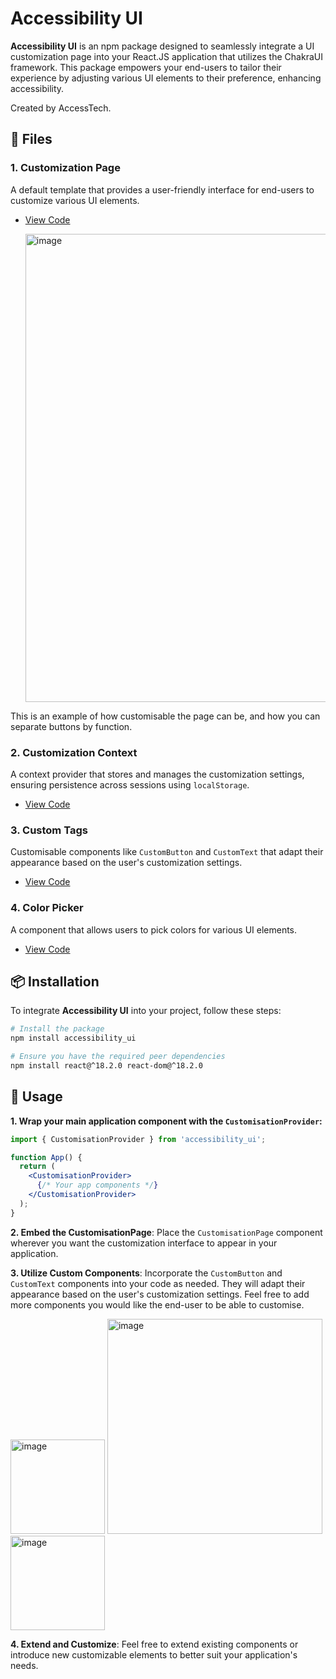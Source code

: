 # Accessibility UI

**Accessibility UI** is an npm package designed to seamlessly integrate a UI customization page into your React.JS application that utilizes the ChakraUI framework. This package empowers your end-users to tailor their experience by adjusting various UI elements to their preference, enhancing accessibility.

Created by AccessTech.

## 🌟 Files

### **1. Customization Page**
A default template that provides a user-friendly interface for end-users to customize various UI elements.
- [View Code](https://github.com/euodiatan/accessibility_ui/blob/main/src/CustomisationPage.js)

  <img width="749" alt="image" src="https://github.com/euodiatan/accessibility_ui/assets/91814774/7ca06adb-2e93-47c9-a3f7-5b7d9e812f49">

This is an example of how customisable the page can be, and how you can separate buttons by function.

### **2. Customization Context**
A context provider that stores and manages the customization settings, ensuring persistence across sessions using `localStorage`.
- [View Code](https://github.com/euodiatan/accessibility_ui/blob/main/src/CustomisationContext.js)

### **3. Custom Tags**
Customisable components like `CustomButton` and `CustomText` that adapt their appearance based on the user's customization settings.
- [View Code](https://github.com/euodiatan/accessibility_ui/blob/main/src/CustomTags.js)

### **4. Color Picker**
A component that allows users to pick colors for various UI elements.
- [View Code](https://github.com/euodiatan/accessibility_ui/blob/main/src/ColorPicker.js)

## 📦 Installation

To integrate **Accessibility UI** into your project, follow these steps:

```bash
# Install the package
npm install accessibility_ui

# Ensure you have the required peer dependencies
npm install react@^18.2.0 react-dom@^18.2.0
```

## 🚀 Usage

**1. Wrap your main application component with the `CustomisationProvider`:**

```jsx
import { CustomisationProvider } from 'accessibility_ui';

function App() {
  return (
    <CustomisationProvider>
      {/* Your app components */}
    </CustomisationProvider>
  );
}
```

**2. Embed the CustomisationPage**:
Place the `CustomisationPage` component wherever you want the customization interface to appear in your application.

**3. Utilize Custom Components**:
Incorporate the `CustomButton` and `CustomText` components into your code as needed. They will adapt their appearance based on the user's customization settings.
Feel free to add more components you would like the end-user to be able to customise.

<img width="151" alt="image" src="https://github.com/euodiatan/accessibility_ui/assets/91814774/8c64533e-4ed3-4f22-8007-a73167af5ee9">
<img width="344" alt="image" src="https://github.com/euodiatan/accessibility_ui/assets/91814774/8a0ac15e-46e8-49cc-8ed3-1fd73b6656ff">
<img width="151" alt="image" src="https://github.com/euodiatan/accessibility_ui/assets/91814774/2abd659f-7e8a-46cf-a8ce-e16b97966f19">


**4. Extend and Customize**:
Feel free to extend existing components or introduce new customizable elements to better suit your application's needs.

